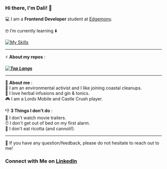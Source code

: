 ### Hi there, I'm Dali! 👋

💻 I am a **Frontend Developer** student at [Edgemony](https://edgemony.com/).

🤓 I’m currently  learning   ⬇️

 [![My Skills](https://skills.thijs.gg/icons?i=html,css,react,js,sass,git)](https://skills.thijs.gg)

---
⚡ **About my repos** :
 
 **_[![Top Langs](https://github-readme-stats.vercel.app/api/top-langs/?username=dalismiles&layout=compact)](https://github.com/dalismiles)_**
 
---
🤩 **About me** : <br>
🌱 I am an environmental activist and I like joining coastal cleanups. <br>
🍵 I love herbal infusions and gin & tonics. <br>
🎮 I am a Lords Mobile and Castle Crush player. <br>

👎 **3 Things I don't do** : <br>
🎥 I don't watch movie trailers. <br>
⏰ I don't get out of bed on my first alarm. <br>
🍚 I don't eat ricotta (and cannoli!). <br>

---
💬 If you have any question/feedback, please do not hesitate to reach out to me!
 [](https://www.linkedin.com/pulse/how-connect-me-linkedin-jeff-toister-cplp-phr)

### **Connect with Me on** [LinkedIn](https://www.linkedin.com/in/dalilaiapichino/)
